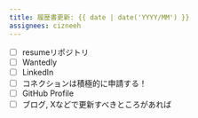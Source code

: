 ```yaml
---
title: 履歴書更新: {{ date | date('YYYY/MM') }}
assignees: cizneeh
---
```


- [ ] resumeリポジトリ
- [ ] Wantedly
- [ ] LinkedIn
- [ ] コネクションは積極的に申請する！
- [ ] GitHub Profile
- [ ] ブログ, Xなどで更新すべきところがあれば
